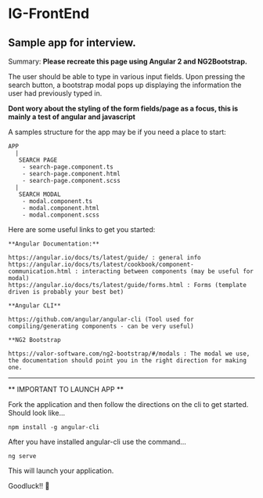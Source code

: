 # IG-FrontEnd

## Sample app for interview.

Summary: 
**Please recreate this page using Angular 2 and NG2Bootstrap.**



The user should be able to type in various input fields. Upon pressing the search button, a bootstrap modal pops up displaying the information the user had previously typed in.

**Dont wory about the styling of the form fields/page as a focus, this is mainly a test of angular and javascript**
  
A samples structure for the app may be if you need a place to start:
```
APP
  |
   SEARCH PAGE
    - search-page.component.ts
    - search-page.component.html
    - search-page.component.scss
  |
   SEARCH MODAL
    - modal.component.ts
    - modal.component.html
    - modal.component.scss
```
  
Here are some useful links to get you started: 
```
**Angular Documentation:**

https://angular.io/docs/ts/latest/guide/ : general info
https://angular.io/docs/ts/latest/cookbook/component-communication.html : interacting between components (may be useful for modal)
https://angular.io/docs/ts/latest/guide/forms.html : Forms (template driven is probably your best bet)

**Angular CLI**

https://github.com/angular/angular-cli (Tool used for compiling/generating components - can be very useful)

**NG2 Bootstrap

https://valor-software.com/ng2-bootstrap/#/modals : The modal we use, the documentation should point you in the right direction for making one.
 ```
  
_______________________________
  
 ** IMPORTANT TO LAUNCH APP **
 
 Fork the application and then follow the directions on the cli to get started. 
 Should look like...
```
npm install -g angular-cli
```
 After you have installed angular-cli use the command...
```
ng serve
```
 This will launch your application.
 
 Goodluck!! :tada:
